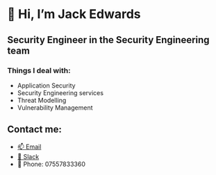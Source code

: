 # 👋 Hi, I’m Jack Edwards

## Security Engineer in the Security Engineering team

### Things I deal with:

- Application Security
- Security Engineering services
- Threat Modelling
- Vulnerability Management

## Contact me:
- [📫  Email](mailto:jack.edwards@itv.com)
- [💬  Slack](https://itv.slack.com/team/UJVTAKC1G)
- 📱 Phone: 07557833360

<!---
JackEdwards-ITV/JackEdwards-ITV is a ✨ special ✨ repository because its `README.md` (this file) appears on your GitHub profile.
You can click the Preview link to take a look at your changes.
--->
